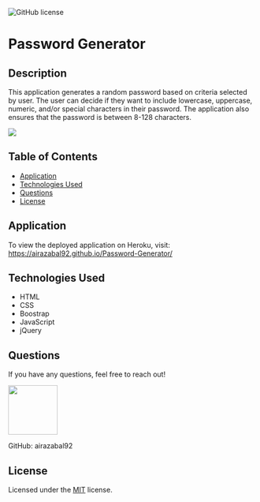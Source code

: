 ![GitHub license](https://img.shields.io/badge/license-MIT-blue.svg)

# Password Generator

## Description

This application generates a random password based on criteria selected by user. The user can decide if they want to include lowercase, uppercase, numeric, and/or special characters in their password. The application also ensures that the password is between 8-128 characters.

<img src="https://i.imgur.com/g6e0Xop.png">

## Table of Contents

- [Application](#application)
- [Technologies Used](#technologies-used)
- [Questions](#questions)
- [License](#license)

## Application

To view the deployed application on Heroku, visit:
<a href="https://airazabal92.github.io/Password-Generator/" target="_blank">https://airazabal92.github.io/Password-Generator/</a>

## Technologies Used

- HTML
- CSS
- Boostrap
- JavaScript
- jQuery

## Questions

If you have any questions, feel free to reach out!

 <img src="https://avatars0.githubusercontent.com/u/60761756?v=4" width="100">
  
 GitHub: airazabal92

## License

Licensed under the [MIT](https://github.com/microsoft/vscode/blob/master/LICENSE.txt) license.
